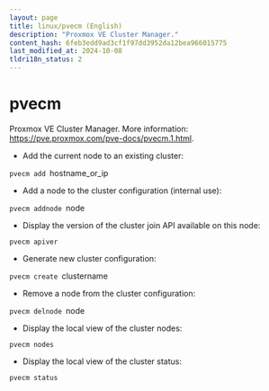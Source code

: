 ```yaml
---
layout: page
title: linux/pvecm (English)
description: "Proxmox VE Cluster Manager."
content_hash: 6feb3edd9ad3cf1f97dd3952da12bea966015775
last_modified_at: 2024-10-08
tldri18n_status: 2
---
```

# pvecm

Proxmox VE Cluster Manager.
More information: <https://pve.proxmox.com/pve-docs/pvecm.1.html>.

- Add the current node to an existing cluster:

`pvecm add `<span class="tldr-var badge badge-pill bg-dark-lm bg-white-dm text-white-lm text-dark-dm font-weight-bold">hostname_or_ip</span>

- Add a node to the cluster configuration (internal use):

`pvecm addnode `<span class="tldr-var badge badge-pill bg-dark-lm bg-white-dm text-white-lm text-dark-dm font-weight-bold">node</span>

- Display the version of the cluster join API available on this node:

`pvecm apiver`

- Generate new cluster configuration:

`pvecm create `<span class="tldr-var badge badge-pill bg-dark-lm bg-white-dm text-white-lm text-dark-dm font-weight-bold">clustername</span>

- Remove a node from the cluster configuration:

`pvecm delnode `<span class="tldr-var badge badge-pill bg-dark-lm bg-white-dm text-white-lm text-dark-dm font-weight-bold">node</span>

- Display the local view of the cluster nodes:

`pvecm nodes`

- Display the local view of the cluster status:

`pvecm status`
